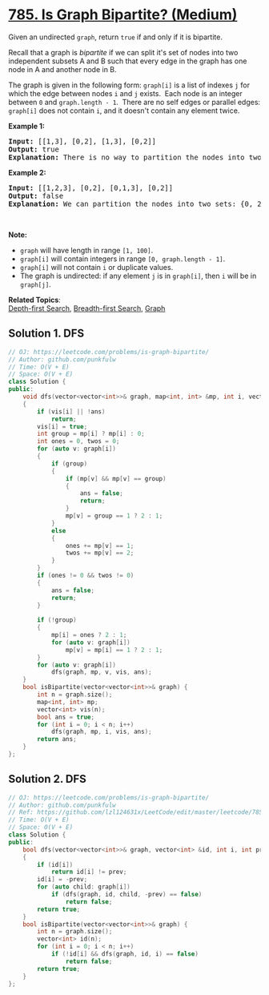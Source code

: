 # [785. Is Graph Bipartite? (Medium)](https://leetcode.com/problems/is-graph-bipartite/)

<p>Given an undirected&nbsp;<code>graph</code>, return <code>true</code> if and only if it is bipartite.</p>

<p>Recall that a graph is <em>bipartite</em> if we can split it's set of nodes into two independent&nbsp;subsets A and B such that every edge in the graph has one node in A and another node in B.</p>

<p>The graph is given in the following form: <code>graph[i]</code> is a list of indexes <code>j</code> for which the edge between nodes <code>i</code> and <code>j</code> exists.&nbsp; Each node is an integer between <code>0</code> and <code>graph.length - 1</code>.&nbsp; There are no self edges or parallel edges: <code>graph[i]</code> does not contain <code>i</code>, and it doesn't contain any element twice.</p>

<strong>Example 1:</strong>
<pre>
<img alt="" src="https://assets.leetcode.com/uploads/2020/10/21/bi2.jpg">
<strong>Input:</strong> [[1,3], [0,2], [1,3], [0,2]]
<strong>Output:</strong> true
<strong>Explanation:</strong> There is no way to partition the nodes into two independent sets such that every edge connects a node in one and a node in the other.
</pre>

<strong>Example 2:</strong>
<pre>
<img alt="" src="https://assets.leetcode.com/uploads/2020/10/21/bi1.jpg">
<strong>Input:</strong> [[1,2,3], [0,2], [0,1,3], [0,2]]
<strong>Output:</strong> false
<strong>Explanation:</strong> We can partition the nodes into two sets: {0, 2} and {1, 3}.
</pre>

<p>&nbsp;</p>

<p><strong>Note:</strong></p>

<ul>
	<li><code>graph</code> will have length in range <code>[1, 100]</code>.</li>
	<li><code>graph[i]</code> will contain integers in range <code>[0, graph.length - 1]</code>.</li>
	<li><code>graph[i]</code> will not contain <code>i</code> or duplicate values.</li>
	<li>The graph is undirected: if any element <code>j</code> is in <code>graph[i]</code>, then <code>i</code> will be in <code>graph[j]</code>.</li>
</ul>


**Related Topics**:  
[Depth-first Search](https://leetcode.com/tag/depth-first-search/), [Breadth-first Search](https://leetcode.com/tag/breadth-first-search/), [Graph](https://leetcode.com/tag/graph/)

## Solution 1. DFS

```cpp
// OJ: https://leetcode.com/problems/is-graph-bipartite/
// Author: github.com/punkfulw
// Time: O(V + E)
// Space: O(V + E)
class Solution {
public:
    void dfs(vector<vector<int>>& graph, map<int, int> &mp, int i, vector<int> &vis, bool &ans)
    {
        if (vis[i] || !ans)
            return;
        vis[i] = true;
        int group = mp[i] ? mp[i] : 0;
        int ones = 0, twos = 0;
        for (auto v: graph[i])
        {
            if (group)
            {
                if (mp[v] && mp[v] == group)
                {
                    ans = false;
                    return;
                }    
                mp[v] = group == 1 ? 2 : 1;
            }
            else
            {
                ones += mp[v] == 1;
                twos += mp[v] == 2;
            }
        }
        if (ones != 0 && twos != 0)
        {
            ans = false;
            return;
        }
            
        if (!group)
        {
            mp[i] = ones ? 2 : 1;
            for (auto v: graph[i])
                mp[v] = mp[i] == 1 ? 2 : 1;
        }     
        for (auto v: graph[i])
            dfs(graph, mp, v, vis, ans);
    }
    bool isBipartite(vector<vector<int>>& graph) {
        int n = graph.size();
        map<int, int> mp;
        vector<int> vis(n);
        bool ans = true;
        for (int i = 0; i < n; i++)
            dfs(graph, mp, i, vis, ans);
        return ans;
    }
};
```

## Solution 2. DFS

```cpp
// OJ: https://leetcode.com/problems/is-graph-bipartite/
// Author: github.com/punkfulw
// Ref: https://github.com/lzl124631x/LeetCode/edit/master/leetcode/785.%20Is%20Graph%20Bipartite%3F/README.md
// Time: O(V + E)
// Space: O(V + E)
class Solution {
public:
    bool dfs(vector<vector<int>>& graph, vector<int> &id, int i, int prev = 1)
    {
        if (id[i])
            return id[i] != prev;
        id[i] = -prev;
        for (auto child: graph[i])
            if (dfs(graph, id, child, -prev) == false)
                return false;
        return true;
    }
    bool isBipartite(vector<vector<int>>& graph) {
        int n = graph.size();
        vector<int> id(n);
        for (int i = 0; i < n; i++)
            if (!id[i] && dfs(graph, id, i) == false)
                return false;
        return true;
    }
};
```
